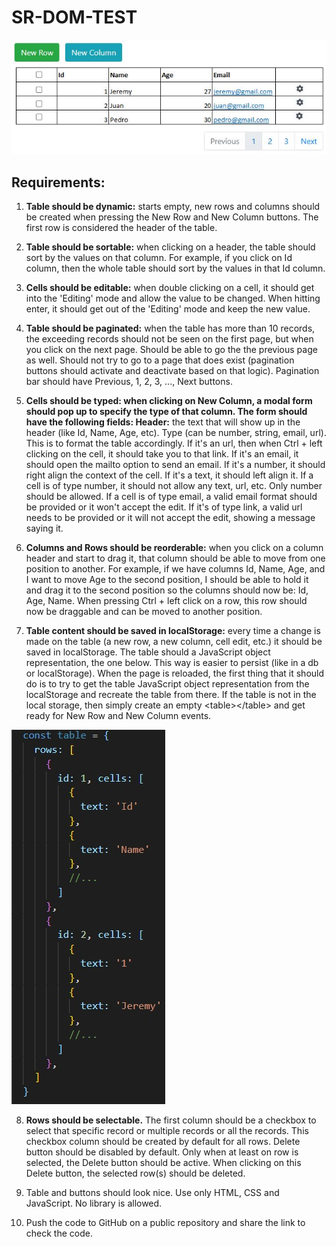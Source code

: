 # SR-DOM-TEST

![alt text](table.jpg "Table")


## Requirements:

1) **Table should be dynamic:** starts empty, new rows and columns should be created when pressing the New Row and New Column buttons. The first row is considered the header of the table.
   
2) **Table should be sortable:** when clicking on a header, the table should sort by the values on that column. For example, if you click on Id column, then the whole table should sort by the values in that Id column.


3) **Cells should be editable:** when double clicking on a cell, it should get into the 'Editing' mode and allow the value to be changed. When hitting enter, it should get out of the 'Editing' mode and keep the new value.


4) **Table should be paginated:** when the table has more than 10 records, the exceeding records should not be seen on the first page, but when you click on the next page. Should be able to go the the previous page as well. Should not try to go to a page that does exist (pagination buttons should activate and deactivate based on that logic). Pagination bar should have Previous, 1, 2, 3, ..., Next buttons.


5) **Cells should be typed: when clicking on New Column, a modal form should pop up to specify the type of that column. The form should have the following fields:
Header:** the text that will show up in the header (like Id, Name, Age, etc).
Type (can be number, string, email, url). This is to format the table accordingly. If it's an url, then when Ctrl + left clicking on the cell, it should take you to that link. If it's an email, it should open the mailto option to send an email. If it's a number, it should right align the context of the cell.
If it's a text, it should left align it.
If a cell is of type number, it should not allow any text, url, etc. Only number should be allowed. If a cell is of type email, a valid email format should be provided or it won't accept the edit. If it's of type link, a valid url needs to be provided or it will not accept the edit, showing a message saying it.


6) **Columns and Rows should be reorderable:** when you click on a column header and start to drag it, that column should be able to move from one position to another. For example, if we have columns Id, Name, Age, and I want to move Age to the second position, I should be able to hold it and drag it to the second position so the columns should now be: Id, Age, Name.
When pressing Ctrl + left click on a row, this row should now be draggable and can be moved to another position.


7) **Table content should be saved in localStorage:** every time a change is made on the table (a new row, a new column, cell edit, etc.) it should be saved in localStorage. The table should a JavaScript object representation, the one below. 
This way is easier to persist (like in a db or localStorage).
When the page is reloaded, the first thing that it should do is to try to get the table JavaScript object representation from the localStorage and recreate the table from there. If the table is not in the local storage, then simply create an empty \<table>\</table> and get ready for New Row and New Column events.

![alt text](TableJS.jpg "Table")

8) **Rows should be selectable.** The first column should be a checkbox to select that specific record or multiple records or all the records. This checkbox column should be created by default for all rows.
Delete button should be disabled by default. Only when at least on row is selected, the Delete button should be active. When clicking on this Delete button, the selected row(s) should be deleted.


9) Table and buttons should look nice. Use only HTML, CSS and JavaScript. No library is allowed.


10) Push the code to GitHub on a public repository and share the link to check the code.
